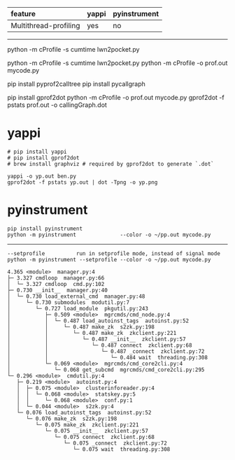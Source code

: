 
| feature               | yappi | pyinstrument |
| :--                   | :--   | :--          |
| Multithread-profiling | yes   | no           |

---

python -m cProfile -s cumtime lwn2pocket.py

python -m cProfile -s cumtime lwn2pocket.py
python -m cProfile -o prof.out mycode.py

pip install pyprof2calltree
pip install pycallgraph


pip install gprof2dot
python -m cProfile -o prof.out mycode.py
gprof2dot -f pstats prof.out -o callingGraph.dot


# yappi


```
# pip install yappi
# pip install gprof2dot
# brew install graphviz # required by gprof2dot to generate `.dot`

yappi -o yp.out ben.py
gprof2dot -f pstats yp.out | dot -Tpng -o yp.png
```

# pyinstrument


```
pip install pyinstrument
python -m pyinstrument              --color -o ~/pp.out mycode.py
```

---

```
--setprofile          run in setprofile mode, instead of signal mode
python -m pyinstrument --setprofile --color -o ~/pp.out mycode.py
```

```
4.365 <module>  manager.py:4
├─ 3.327 cmdloop  manager.py:66
│  └─ 3.327 cmdloop  cmd.py:102
├─ 0.730 __init__  manager.py:40
│  └─ 0.730 load_external_cmd  manager.py:48
│     └─ 0.730 submodules  modutil.py:7
│        └─ 0.727 load_module  pkgutil.py:243
│           ├─ 0.509 <module>  mgrcmds/cmd_node.py:4
│           │  └─ 0.487 load_autoinst_tags  autoinst.py:52
│           │     └─ 0.487 make_zk  s2zk.py:198
│           │        └─ 0.487 make_zk  zkclient.py:221
│           │           └─ 0.487 __init__  zkclient.py:57
│           │              └─ 0.487 connect  zkclient.py:68
│           │                 └─ 0.487 _connect  zkclient.py:72
│           │                    └─ 0.484 wait  threading.py:308
│           └─ 0.069 <module>  mgrcmds/cmd_core2cli.py:4
│              └─ 0.068 get_subcmd  mgrcmds/cmd_core2cli.py:295
└─ 0.296 <module>  cmdutil.py:4
   ├─ 0.219 <module>  autoinst.py:4
   │  ├─ 0.075 <module>  clusterinforeader.py:4
   │  │  └─ 0.068 <module>  statskey.py:5
   │  │     └─ 0.068 <module>  conf.py:1
   │  └─ 0.044 <module>  s2zk.py:4
   └─ 0.076 load_autoinst_tags  autoinst.py:52
      └─ 0.076 make_zk  s2zk.py:198
         └─ 0.075 make_zk  zkclient.py:221
            └─ 0.075 __init__  zkclient.py:57
               └─ 0.075 connect  zkclient.py:68
                  └─ 0.075 _connect  zkclient.py:72
                     └─ 0.075 wait  threading.py:308
```
